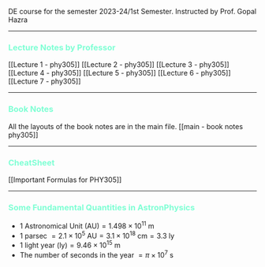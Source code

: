 
DE course for the semester 2023-24/1st Semester. 
Instructed by Prof. Gopal Hazra 

---

### <span  style = "color:AquaMarine">Lecture Notes by Professor</span>

[[Lecture 1 - phy305]]
[[Lecture 2 - phy305]]
[[Lecture 3 - phy305]]
[[Lecture 4 - phy305]]
[[Lecture 5 - phy305]]
[[Lecture 6 - phy305]]
[[Lecture 7 - phy305]]



<hr>

### <span  style = "color:AquaMarine">Book Notes</span>

All the layouts of the book notes are in the main file. 
[[main - book notes  phy305]]


<hr>

### <span  style = "color:AquaMarine">CheatSheet </span>

[[Important Formulas for PHY305]]

<hr>


### <span  style = "color:AquaMarine">Some Fundamental Quantities in AstronPhysics</span>
+ $\text{1 Astronomical Unit (AU)} = 1.498 \times 10^{11} \text{ m}$
+ 1 parsec $= 2.1 \times 10^{5}\text{ AU} = 3.1 \times10^{18} \text{ cm} = 3.3 \text{ ly}$
+ $\text{1 light year (ly)} = 9.46 \times 10^{15} \text{ m}$
+ The number of seconds in the year $= \pi \times 10^{7}\text{ s}$